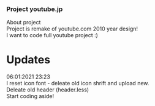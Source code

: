 ### Project youtube.jp 

About project <br />
Project is remake of youtube.com 2010 year design! <br />
I want to code full youtube project :)

# Updates 

06:01:2021 23:23 <br />
I reset icon font - deleate old icon shrift and upload new. <br />
Deleate old header (header.less) <br />
Start coding aside! <br />

